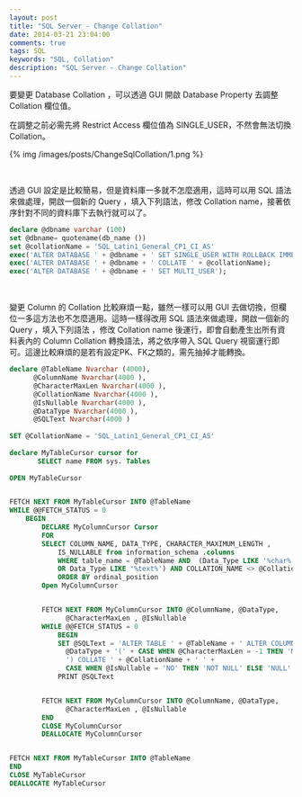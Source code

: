 ```yaml
---
layout: post
title: "SQL Server - Change Collation"
date: 2014-03-21 23:04:00
comments: true
tags: SQL 
keywords: "SQL, Collation"
description: "SQL Server - Change Collation"
---
```


要變更 Database Collation ，可以透過 GUI 開啟 Database Property 去調整 Collation 欄位值。  

<!-- More -->

在調整之前必需先將 Restrict Access 欄位值為 SINGLE_USER，不然會無法切換 Collation。  

{% img /images/posts/ChangeSqlCollation/1.png %}

<br/>

透過 GUI 設定是比較簡易，但是資料庫一多就不怎麼適用，這時可以用 SQL 語法來做處理，開啟一個新的 Query ，填入下列語法，修改 Collation name，接著依序針對不同的資料庫下去執行就可以了。

```sql
declare @dbname varchar (100)
set @dbname= quotename(db_name ())
set @collationName = 'SQL_Latin1_General_CP1_CI_AS'
exec('ALTER DATABASE ' + @dbname + ' SET SINGLE_USER WITH ROLLBACK IMMEDIATE');
exec('ALTER DATABASE ' + @dbname + ' COLLATE ' + @collationName);
exec('ALTER DATABASE ' + @dbname + ' SET MULTI_USER');
```

<br/>

變更 Column 的 Collation 比較麻煩一點，雖然一樣可以用 GUI 去做切換，但欄位一多這方法也不怎麼適用。這時一樣得改用 SQL 語法來做處理，開啟一個新的 Query ，填入下列語法 ，修改 Collation name 後運行，即會自動產生出所有資料表內的 Column Collation 轉換語法，將之依序帶入 SQL Query 視窗運行即可。這邊比較麻煩的是若有設定PK、FK之類的，需先抽掉才能轉換。

```sql
declare @TableName Nvarchar (4000),
      @ColumnName Nvarchar(4000 ),
      @CharacterMaxLen Nvarchar(4000 ),
      @CollationName Nvarchar(4000 ),
      @IsNullable Nvarchar(4000 ),
      @DataType Nvarchar(4000 ),
      @SQLText Nvarchar(4000 )
 
SET @CollationName = 'SQL_Latin1_General_CP1_CI_AS'
 
declare MyTableCursor cursor for
       SELECT name FROM sys. Tables
 
OPEN MyTableCursor


FETCH NEXT FROM MyTableCursor INTO @TableName
WHILE @@FETCH_STATUS = 0
    BEGIN
        DECLARE MyColumnCursor Cursor
        FOR
        SELECT COLUMN_NAME, DATA_TYPE, CHARACTER_MAXIMUM_LENGTH ,
            IS_NULLABLE from information_schema .columns
            WHERE table_name = @TableName AND  (Data_Type LIKE '%char%'
            OR Data_Type LIKE '%text%') AND COLLATION_NAME <> @CollationName
            ORDER BY ordinal_position
        Open MyColumnCursor


        FETCH NEXT FROM MyColumnCursor INTO @ColumnName, @DataType,
              @CharacterMaxLen , @IsNullable
        WHILE @@FETCH_STATUS = 0
            BEGIN
            SET @SQLText = 'ALTER TABLE ' + @TableName + ' ALTER COLUMN [' + @ColumnName + '] ' +
              @DataType + '(' + CASE WHEN @CharacterMaxLen = -1 THEN 'MAX' ELSE @CharacterMaxLen END +
              ') COLLATE ' + @CollationName + ' ' +
              CASE WHEN @IsNullable = 'NO' THEN 'NOT NULL' ELSE 'NULL' END
            PRINT @SQLText


        FETCH NEXT FROM MyColumnCursor INTO @ColumnName, @DataType,
              @CharacterMaxLen , @IsNullable
        END
        CLOSE MyColumnCursor
        DEALLOCATE MyColumnCursor


FETCH NEXT FROM MyTableCursor INTO @TableName
END
CLOSE MyTableCursor
DEALLOCATE MyTableCursor
```
